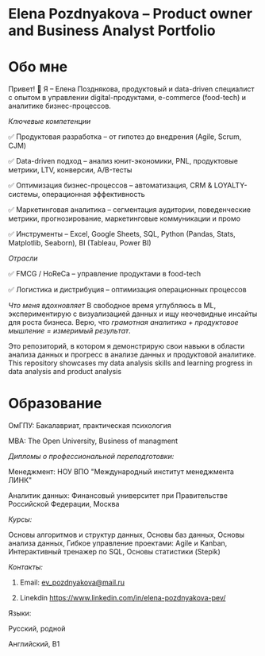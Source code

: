 # Elena Pozdnyakova – Product owner and Business Analyst Portfolio
# Обо мне

Привет! 👋 Я – Елена Позднякова, продуктовый и data-driven специалист с опытом в управлении digital-продуктами, e-commerce (food-tech) и аналитике бизнес-процессов.

*Ключевые компетенции*

✅ Продуктовая разработка – от гипотез до внедрения (Agile, Scrum, CJM)

✅ Data-driven подход – анализ юнит-экономики, PNL, продуктовые метрики, LTV, конверсии, A/B-тесты

✅ Оптимизация бизнес-процессов – автоматизация, CRM & LOYALTY-системы, операционная эффективность

✅ Маркетинговая аналитика – сегментация аудитории, поведенческие метрики, прогнозирование, маркетинговые коммуникации и промо

✅ Инструменты – Excel, Google Sheets, SQL, Python (Pandas, Stats, Matplotlib, Seaborn), BI (Tableau, Power BI)

*Отрасли*

✅ FMCG / HoReCa – управление продуктами в food-tech

✅ Логистика и дистрибуция – оптимизация операционных процессов

*Что меня вдохновляет*
В свободное время углубляюсь в ML, экспериментирую с визуализацией данных и ищу неочевидные инсайты для роста бизнеса.
Верю, что *грамотная аналитика + продуктовое мышление = измеримый результат*.

Это репозиторий, в котором я демонстрирую свои навыки в области анализа данных и прогресс в анализе данных и продуктовой аналитике.
This repository showcases my data analysis skills and learning progress in data analysis and product analysis


# Образование

ОмГПУ: Бакалавриат, практическая психология

MBA: The Open University, Business of managment

*Дипломы о профессиональной переподготовки:*

Менеджмент: НОУ ВПО "Международный институт менеджмента ЛИНК"

Аналитик данных: Финансовый университет при Правительстве Российской Федерации, Москва

*Курсы:*

Основы алгоритмов и структур данных, Основы баз данных, Основы анализа данных, Гибкое управление проектами: Agile и Kanban, Интерактивный тренажер по SQL,
Основы статистики (Stepik)

*Контакты:*
1. Email: ev_pozdnyakova@mail.ru
   
3. Linekdin https://www.linkedin.com/in/elena-pozdnyakova-pev/

Языки:

Русский, родной

Английский, B1
